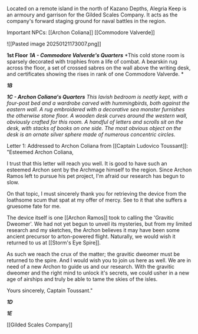Located on a remote island in the north of Kazano Depths, Alegria Keep is an armoury and garrison for the Gilded Scales Company. It acts as the company's forward staging ground for naval battles in the region. 


Important NPCs:
[[Archon Coliana]]
[[Commodore Valverde]]

![[Pasted image 20250121173007.png]]

**1st Floor**
***1A - Commodore Valverde's Quarters***
*This cold stone room is sparsely decorated with trophies from a life of combat. A bearskin rug across the floor, a set of crossed sabres on the wall above the writing desk, and certificates showing the rises in rank of one Commodore Valverde. *


***1B***



***1C - Archon Coliana's Quarters***
*This lavish bedroom is neatly kept, with a four-post bed and a wardrobe carved with hummingbirds, both against the eastern wall. A rug embroidered with a decorative sea monster furnishes the otherwise stone floor. A wooden desk curves around the western wall, obviously crafted for this room. A handful of letters and scrolls sit on the desk, with stacks of books on one side. The most obvious object on the desk is an ornate silver sphere made of numerous concentric circles.* 

Letter 1:
Addressed to Archon Coliana from [[Captain Ludovico Toussant]]:
"Esteemed Archon Coliana,

I trust that this letter will reach you well. It is good to have such an esteemed Archon sent by the Archmage himself to the region. Since Archon Ramos left to pursue his pet project, I'm afraid our research has begun to slow. 

On that topic, I must sincerely thank you for retrieving the device from the loathsome scum that spat at my offer of mercy. See to it that she suffers a gruesome fate for me. 

The device itself is one [[Archon Ramos]] took to calling the 'Gravitic Dweomer'. We had not yet begun to unveil its mysteries, but from my limited research and my sketches, the Archon believes it may have been some ancient precursor to arton-powered flight. Naturally, we would wish it returned to us at [[Storm's Eye Spire]]. 

As such we reach the crux of the matter; the gravitic dweomer must be returned to the spire. And I would wish you to join us here as well. We are in need of a new Archon to guide us and our research. With the gravitic dweomer and the right mind to unlock it's secrets, we could usher in a new age of airships and truly be able to tame the skies of the isles.

Yours sincerely,
Captain Toussant."


***1D***



***1E***









[[Gilded Scales Company]]